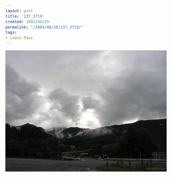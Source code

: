 ```yaml
---
layout: post
title: '137_3719'
created: 1092144139
permalink: "/2004/08/10/137_3719/"
tags:
- Lewis Pass
---
```


<img src="/image/images/137_3719-1267.jpg"/>

